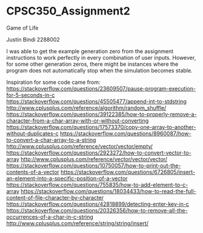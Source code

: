 # CPSC350_Assignment2
Game of Life

Justin Bindi
2288002

I was able to get the example generation zero from the assignment instructions to work
perfectly in every combination of user inputs. However, for some other generation zeros,
there might be instances where the program does not automatically stop when the simulation
becomes stable.

Inspiration for some code came from:
https://stackoverflow.com/questions/23609507/pause-program-execution-for-5-seconds-in-c
https://stackoverflow.com/questions/45505477/append-int-to-stdstring
http://www.cplusplus.com/reference/algorithm/random_shuffle/
https://stackoverflow.com/questions/39122385/how-to-properly-remove-a-character-from-a-char-array-with-or-without-converting
https://stackoverflow.com/questions/17573370/copy-one-array-to-another-without-duplicates-c
https://stackoverflow.com/questions/8960087/how-to-convert-a-char-array-to-a-string
http://www.cplusplus.com/reference/vector/vector/empty/
https://stackoverflow.com/questions/2923272/how-to-convert-vector-to-array
http://www.cplusplus.com/reference/vector/vector/vector/
https://stackoverflow.com/questions/10750057/how-to-print-out-the-contents-of-a-vector
https://stackoverflow.com/questions/6726805/insert-an-element-into-a-specific-position-of-a-vector
https://stackoverflow.com/questions/755835/how-to-add-element-to-c-array
https://stackoverflow.com/questions/18034433/how-to-read-the-full-content-of-file-character-by-character
https://stackoverflow.com/questions/42818899/detecting-enter-key-in-c
https://stackoverflow.com/questions/20326356/how-to-remove-all-the-occurrences-of-a-char-in-c-string
http://www.cplusplus.com/reference/string/string/insert/